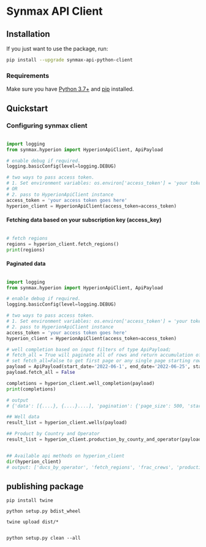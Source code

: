 # Synmax API Client

## Installation

If you just want to use the package, run:

```bash
pip install --upgrade synmax-api-python-client
```

### Requirements

Make sure you have [Python 3.7+](https://docs.python.org/3/) and [pip](https://pypi.org/project/pip/) installed.

## Quickstart

### Configuring synmax client

```python

import logging
from synmax.hyperion import HyperionApiClient, ApiPayload

# enable debug if required.
logging.basicConfig(level=logging.DEBUG)

# two ways to pass access token.
# 1. Set environment variables: os.environ['access_token'] = 'your token'
# OR
# 2. pass to HyperionApiClient instance
access_token = 'your access token goes here'
hyperion_client = HyperionApiClient(access_token=access_token)

```

#### Fetching data based on your subscription key (access_key)

```python

# fetch regions
regions = hyperion_client.fetch_regions()
print(regions)


```


#### Paginated data

```python

import logging
from synmax.hyperion import HyperionApiClient, ApiPayload

# enable debug if required.
logging.basicConfig(level=logging.DEBUG)

# two ways to pass access token.
# 1. Set environment variables: os.environ['access_token'] = 'your token'
# 2. pass to HyperionApiClient instance
access_token = 'your access token goes here'
hyperion_client = HyperionApiClient(access_token=access_token)

# well completion based on input filters of type ApiPayload; 
# fetch_all = True will paginate all of rows and return accumulation of each page result
# set fetch_all=False to get first page or any single page starting row with payload.pagination_start = <start row index, default to 0>
payload = ApiPayload(start_date='2022-06-1', end_date='2022-06-25', state_code='TX')
payload.fetch_all = False

completions = hyperion_client.well_completion(payload)
print(completions)

# output 
# {'data': [{....}, {....}....], 'pagination': {'page_size': 500, 'start': 0, 'total_count': 250}}

## Well data
result_list = hyperion_client.wells(payload)

## Product by Country and Operator
result_list = hyperion_client.production_by_county_and_operator(payload)


## Available api methods on hyperion_client
dir(hyperion_client)
# output: ['ducs_by_operator', 'fetch_regions', 'frac_crews', 'production_by_county_and_operator', 'production_by_well', 'rigs', 'well_completion', 'wells']

```


## publishing package

```shell
pip install twine

python setup.py bdist_wheel 

twine upload dist/*


python setup.py clean --all


```